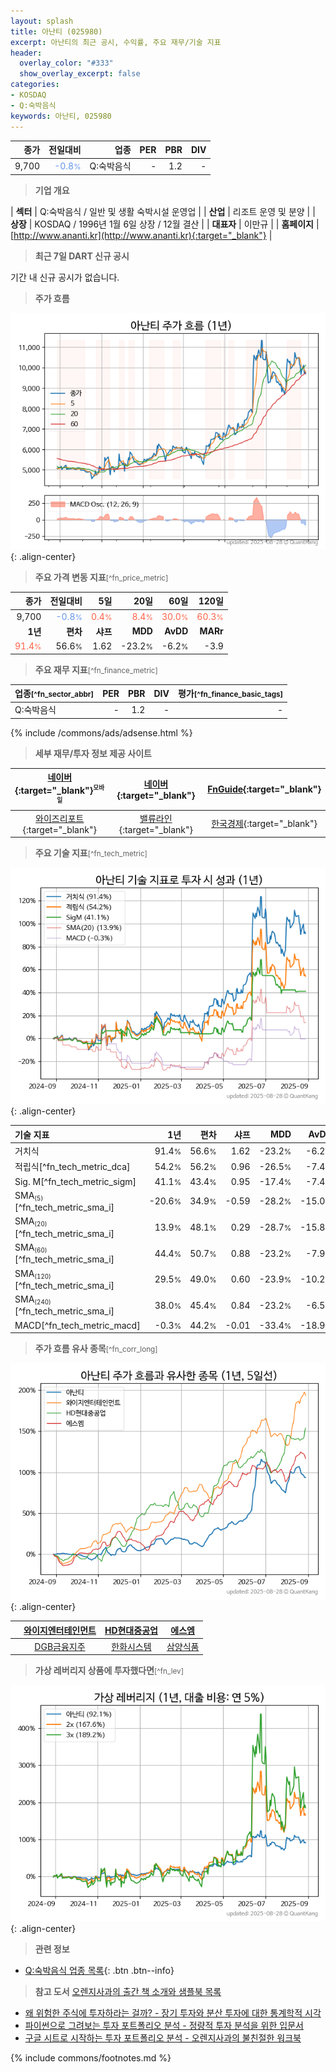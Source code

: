 ```yaml
---
layout: splash
title: 아난티 (025980)
excerpt: 아난티의 최근 공시, 수익률, 주요 재무/기술 지표
header:
  overlay_color: "#333"
  show_overlay_excerpt: false
categories:
- KOSDAQ
- Q:숙박음식
keywords: 아난티, 025980
---
```


| **종가** | **전일대비** | **업종** | **PER** | **PBR** | **DIV** |
| -------: | -----------: | -------: | ------: | ------: | ------: |
| 9,700 | <span style="color: cornflowerblue">-0.8<small>%</small></span> | Q:숙박음식 | - | 1.2 | - |

<!-- more -->


> **기업 개요**<a id="company"></a>

| <span style="white-space:nowrap;">**섹터**</span> | Q:숙박음식 / 일반 및 생활 숙박시설 운영업 |
| <span style="white-space:nowrap;">**산업**</span> | 리조트 운영 및 분양 |
| <span style="white-space:nowrap;">**상장**</span> | KOSDAQ / 1996년 1월 6일 상장 / 12월 결산 |
| <span style="white-space:nowrap;">**대표자**</span> | 이만규 |
| <span style="white-space:nowrap;">**홈페이지**</span> | [http://www.ananti.kr](http://www.ananti.kr){:target="_blank"} |


> **최근 7일 DART 신규 공시**<a id="dart"></a>

기간 내 신규 공시가 없습니다.


> **주가 흐름**<a id="price"></a>

![025980](/stock/images/025980.png){: .align-center}


> **주요 가격 변동 지표**<small>[^fn_price_metric]</small>

| **종가** | **전일대비** | **5일** | **20일** | **60일** | **120일** |
| -------: | -----------: | ------: | -------: | -------: | --------: |
| 9,700 | <span style="color: cornflowerblue">-0.8<small>%</small></span> | <span style="color: tomato">0.4<small>%</small></span> | <span style="color: tomato">8.4<small>%</small></span> | <span style="color: tomato">30.0<small>%</small></span> | <span style="color: tomato">60.3<small>%</small></span> |
| **1년** | **편차** | **샤프** | **MDD** | **AvDD** | **MARr** |
| <span style="color: tomato">91.4<small>%</small></span> | 56.6<small>%</small> | 1.62 | -23.2<small>%</small> | -6.2<small>%</small> | -3.9 |


> **주요 재무 지표**<small>[^fn_finance_metric]</small>

| **업종**<small>[^fn_sector_abbr]</small> | **PER** | **PBR** | **DIV** | **평가**<small>[^fn_finance_basic_tags]</small> |
| :--------------------------------------- | ------: | ------: | ------: | ----------------------------------------------: |
| Q:숙박음식 | - | 1.2 | - | - |



{% include /commons/ads/adsense.html %}

> **세부 재무/투자 정보 제공 사이트**

| [네이버](https://m.stock.naver.com/domestic/stock/025980/finance/summary){:target="_blank"}<sup><small>모바일</small></sup> | [네이버](https://finance.naver.com/item/coinfo.naver?code=025980){:target="_blank"} | [FnGuide](https://comp.fnguide.com/SVO2/ASP/SVD_Invest.asp?gicode=A025980&MenuYn=Y){:target="_blank"} |
| :---: | :---: | :---: |
| [와이즈리포트](https://comp.wisereport.co.kr/company/c1040001.aspx?cmp_cd=025980){:target="_blank"} | [밸류라인](https://www.valueline.co.kr/finance/summary/025980){:target="_blank"} | [한국경제](https://markets.hankyung.com/stock/025980/financial-summary){:target="_blank"} |


> **주요 기술 지표**<small>[^fn_tech_metric]</small>


![025980](/stock/images/025980_tech.png){: .align-center}

| **기술 지표** | **1년** | **편차** | **샤프** | **MDD** | **AvDD** |
| :------------ | ------: | -----------: | -------: | ------: | -------: |
| 거치식 | 91.4<small>%</small> | 56.6<small>%</small> | 1.62 | -23.2<small>%</small> | -6.2<small>%</small> |
| 적립식[^fn_tech_metric_dca] | 54.2<small>%</small> | 56.2<small>%</small> | 0.96 | -26.5<small>%</small> | -7.4<small>%</small> |
| Sig. M[^fn_tech_metric_sigm] | 41.1<small>%</small> | 43.4<small>%</small> | 0.95 | -17.4<small>%</small> | -7.4<small>%</small> |
| SMA<small><sub>(5)</sub></small>[^fn_tech_metric_sma_i] | -20.6<small>%</small> | 34.9<small>%</small> | -0.59 | -28.2<small>%</small> | -15.0<small>%</small> |
| SMA<small><sub>(20)</sub></small>[^fn_tech_metric_sma_i] | 13.9<small>%</small> | 48.1<small>%</small> | 0.29 | -28.7<small>%</small> | -15.8<small>%</small> |
| SMA<small><sub>(60)</sub></small>[^fn_tech_metric_sma_i] | 44.4<small>%</small> | 50.7<small>%</small> | 0.88 | -23.2<small>%</small> | -7.9<small>%</small> |
| SMA<small><sub>(120)</sub></small>[^fn_tech_metric_sma_i] | 29.5<small>%</small> | 49.0<small>%</small> | 0.60 | -23.9<small>%</small> | -10.2<small>%</small> |
| SMA<small><sub>(240)</sub></small>[^fn_tech_metric_sma_i] | 38.0<small>%</small> | 45.4<small>%</small> | 0.84 | -23.2<small>%</small> | -6.5<small>%</small> |
| MACD[^fn_tech_metric_macd] | -0.3<small>%</small> | 44.2<small>%</small> | -0.01 | -33.4<small>%</small> | -18.9<small>%</small> |


> **주가 흐름 유사 종목**<a id="corr"></a><small>[^fn_corr_long]</small>

![025980](/stock/images/025980_corr.png){: .align-center}

|       | [와이지엔터테인먼트](/122870/) | [HD현대중공업](/329180/) | [에스엠](/041510/) |
| :---: | :------------------------------------: | :------------------------------------: | :------------------------------------: |
|       | [DGB금융지주](/139130/) | [한화시스템](/272210/) | [삼양식품](/003230/) |


> **가상 레버리지 상품에 투자했다면**<a id="2x"></a><small>[^fn_lev]</small>

![025980](/stock/images/025980_2x.png){: .align-center}


> **관련 정보**

- [Q:숙박음식 업종 목록](/stats/sector/kosdaq_업종_숙박음식_종목/){: .btn .btn--info}

> **참고 도서** [오렌지사과의 출간 책 소개와 샘플북 목록](https://kongdori.tistory.com/691)

- [왜 위험한 주식에 투자하라는 걸까? - 장기 투자와 분산 투자에 대한 통계학적 시각](https://kongdori.tistory.com/421)
- [파이썬으로 그려보는 투자 포트폴리오 분석  - 정량적 투자 분석을 위한 입문서](https://kongdori.tistory.com/643)
- [구글 시트로 시작하는 투자 포트폴리오 분석 - 오렌지사과의 불친절한 워크북](https://kongdori.tistory.com/449)


{% include commons/footnotes.md %}